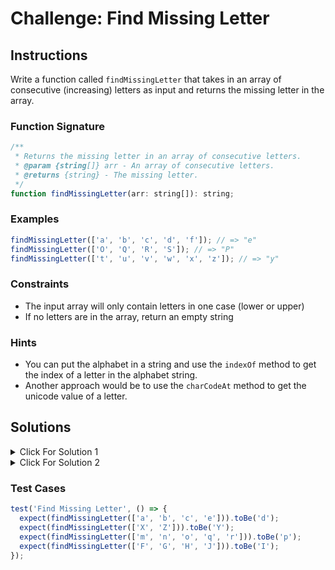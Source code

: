 # Challenge: Find Missing Letter

## Instructions

Write a function called `findMissingLetter` that takes in an array of consecutive (increasing) letters as input and returns the missing letter in the array.

### Function Signature

```js
/**
 * Returns the missing letter in an array of consecutive letters.
 * @param {string[]} arr - An array of consecutive letters.
 * @returns {string} - The missing letter.
 */
function findMissingLetter(arr: string[]): string;
```

### Examples

```js
findMissingLetter(['a', 'b', 'c', 'd', 'f']); // => "e"
findMissingLetter(['O', 'Q', 'R', 'S']); // => "P"
findMissingLetter(['t', 'u', 'v', 'w', 'x', 'z']); // => "y"
```

### Constraints

- The input array will only contain letters in one case (lower or upper)
- If no letters are in the array, return an empty string

### Hints

- You can put the alphabet in a string and use the `indexOf` method to get the index of a letter in the alphabet string.
- Another approach would be to use the `charCodeAt` method to get the unicode value of a letter. 

## Solutions

<details>
  <summary>Click For Solution 1 </summary>

```js
function findMissingLetter(arr) {
  const alphabet = 'abcdefghijklmnopqrstuvwxyzABCDEFGHIJKLMNOPQRSTUVWXYZ';
  const startIndex = alphabet.indexOf(arr[0]);

  for (let i = 0; i < arr.length; i++) {
    if (arr[i] !== alphabet[startIndex + i]) {
      return alphabet[startIndex + i];
    }
  }

  return '';
}
```

### Explanation

- Declare a variable `alphabet` and assign it a string of all the letters of the alphabet.
- Declare a variable `startIndex` and assigned it the index of the first letter of the input array in the `alphabet` string.
- Loop through the input array and check if the current letter in the input array is not equal to the letter at the current index in the `alphabet` string.
- If it is not equal, return the letter at the current index in the `alphabet` string.
- If we get to the end of the loop without returning anything, we return an empty string.

</details>

<details>
  <summary>Click For Solution 2 </summary>

```js
function findMissingLetter(arr) {
  let start = arr[0].charCodeAt(0);
  for (let i = 1; i < arr.length; i++) {
    const current = arr[i].charCodeAt(0);
    if (current - start > 1) {
      return String.fromCharCode(start + 1);
    }
    start = current;
  }
  return '';
}
```

### Explanation

- Declare a variable `start` and assigned it the ASCII code of the first letter of the input array.
- Loop through the input array and check if the ASCII code of the current letter minus the ASCII code of the previous letter is greater than 1.
- If it is, return the letter that is one greater than the previous letter.
- If we get to the end of the loop without returning anything, we return an empty string.

</details>

### Test Cases

```js
test('Find Missing Letter', () => {
  expect(findMissingLetter(['a', 'b', 'c', 'e'])).toBe('d');
  expect(findMissingLetter(['X', 'Z'])).toBe('Y');
  expect(findMissingLetter(['m', 'n', 'o', 'q', 'r'])).toBe('p');
  expect(findMissingLetter(['F', 'G', 'H', 'J'])).toBe('I');
});
```
